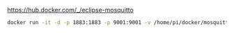 https://hub.docker.com/_/eclipse-mosquitto

```bash
docker run -it -d -p 1883:1883 -p 9001:9001 -v /home/pi/docker/mosquitto/:/mosquitto/ eclipse-mosquitto
```
